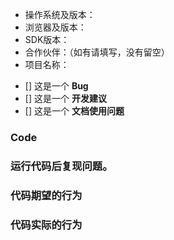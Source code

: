 <!--
  为了快速的定位并解决您的问题，请确保模板内容都完成。
  提交issue时请不要删除模板。
  提交issue后请保持关注，后续进展会在issue中回复！
-->



* 操作系统及版本：
* 浏览器及版本：
* SDK版本：
* 合作伙伴：（如有请填写，没有留空）
* 项目名称：

<!--
  请在符合的选项 [] 中填入 x
-->
- [] 这是一个 **Bug**
- [] 这是一个 **开发建议**
- [] 这是一个 **文档使用问题** 

### Code
<!--
  请在这给出您认为有问题的代码节选。
  对Web API有疑问的，请提供完整的HTTP请求。
  如果代码比较多，建议您给出完整的可执行代码的下载链接。请提供一个使用代码复现问题的详细步骤。
-->

### 运行代码后复现问题。

### 代码期望的行为

### 代码实际的行为
